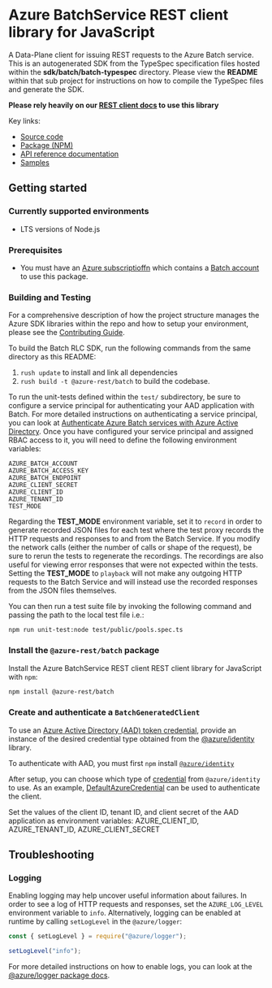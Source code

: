# Azure BatchService REST client library for JavaScript

A Data-Plane client for issuing REST requests to the Azure Batch service. This is an autogenerated SDK from the TypeSpec specification files hosted within the **sdk/batch/batch-typespec** directory. Please view the **README** within that sub project for instructions on how to compile the TypeSpec files and generate the SDK.

**Please rely heavily on our [REST client docs](https://github.com/Azure/azure-sdk-for-js/blob/main/documentation/rest-clients.md) to use this library**

Key links:

- [Source code](https://github.com/Azure/azure-sdk-for-js/tree/main/sdk/batch/batch-rest)
- [Package (NPM)](https://www.npmjs.com/package/@azure-rest/batch)
- [API reference documentation](https://docs.microsoft.com/javascript/api/@azure-rest/batch?view=azure-node-preview)
- [Samples](https://github.com/Azure/azure-sdk-for-js/tree/main/sdk/batch/batch-rest/samples)

## Getting started

### Currently supported environments

- LTS versions of Node.js

### Prerequisites

- You must have an [Azure subscriptioffn](https://azure.microsoft.com/free/) which contains a [Batch account](https://learn.microsoft.com/en-us/azure/batch/batch-account-create-portal) to use this package. 

### Building and Testing
For a comprehensive description of how the project structure manages the Azure SDK libraries within the repo and how to setup your environment, please see the [Contributing Guide](https://github.com/Azure/azure-sdk-for-js/blob/main/CONTRIBUTING.md).

To build the Batch RLC SDK, run the following commands from the same directory as this README:
1. `rush update` to install and link all dependencies 
2. `rush build -t @azure-rest/batch` to build the codebase.

To run the unit-tests defined within the `test/` subdirectory, be sure to configure a service principal for authenticating your AAD application with Batch. For more detailed instructions on authenticating a service principal, you can look at [Authenticate Azure Batch services with Azure Active Directory](https://learn.microsoft.com/en-us/azure/batch/batch-aad-auth). Once you have configured your service principal and assigned RBAC access to it, you will need to define the following environment variables:

```
AZURE_BATCH_ACCOUNT
AZURE_BATCH_ACCESS_KEY
AZURE_BATCH_ENDPOINT
AZURE_CLIENT_SECRET
AZURE_CLIENT_ID
AZURE_TENANT_ID
TEST_MODE
```
Regarding the **TEST_MODE** environment variable, set it to `record` in order to generate recorded JSON files for each test where the test proxy records the HTTP requests and responses to and from the Batch Service. If you modify the network calls (either the number of calls or shape of the request), be sure to rerun the tests to regenerate the recordings. The recordings are also useful for viewing error responses that were not expected within the tests. Setting the **TEST_MODE** to `playback` will not make any outgoing HTTP requests to the Batch Service and will instead use the recorded responses from the JSON files themselves.

You can then run a test suite file by invoking the following command and passing the path to the local test file i.e.:
```
npm run unit-test:node test/public/pools.spec.ts
```


### Install the `@azure-rest/batch` package

Install the Azure BatchService REST client REST client library for JavaScript with `npm`:

```bash
npm install @azure-rest/batch
```

### Create and authenticate a `BatchGeneratedClient`

To use an [Azure Active Directory (AAD) token credential](https://github.com/Azure/azure-sdk-for-js/blob/main/sdk/identity/identity/samples/AzureIdentityExamples.md#authenticating-with-a-pre-fetched-access-token),
provide an instance of the desired credential type obtained from the
[@azure/identity](https://github.com/Azure/azure-sdk-for-js/tree/main/sdk/identity/identity#credentials) library.

To authenticate with AAD, you must first `npm` install [`@azure/identity`](https://www.npmjs.com/package/@azure/identity) 

After setup, you can choose which type of [credential](https://github.com/Azure/azure-sdk-for-js/tree/main/sdk/identity/identity#credentials) from `@azure/identity` to use.
As an example, [DefaultAzureCredential](https://github.com/Azure/azure-sdk-for-js/tree/main/sdk/identity/identity#defaultazurecredential)
can be used to authenticate the client.

Set the values of the client ID, tenant ID, and client secret of the AAD application as environment variables:
AZURE_CLIENT_ID, AZURE_TENANT_ID, AZURE_CLIENT_SECRET

## Troubleshooting

### Logging

Enabling logging may help uncover useful information about failures. In order to see a log of HTTP requests and responses, set the `AZURE_LOG_LEVEL` environment variable to `info`. Alternatively, logging can be enabled at runtime by calling `setLogLevel` in the `@azure/logger`:

```javascript
const { setLogLevel } = require("@azure/logger");

setLogLevel("info");
```

For more detailed instructions on how to enable logs, you can look at the [@azure/logger package docs](https://github.com/Azure/azure-sdk-for-js/tree/main/sdk/core/logger).
